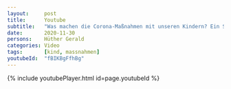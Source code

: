```yaml
---
layout:     post
title:      Youtube
subtitle:   "Was machen die Corona-Maßnahmen mit unseren Kindern? Ein Statement von Hirnforscher Gerald Hüther"
date:       2020-11-30
persons:    Hüther Gerald
categories: Video
tags:       [kind, massnahmen]
youtubeId:  "fBIKBgFfhBg"
---
```


{% include youtubePlayer.html id=page.youtubeId %}
